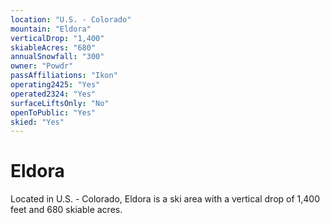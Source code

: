 ```yaml
---
location: "U.S. - Colorado"
mountain: "Eldora"
verticalDrop: "1,400"
skiableAcres: "680"
annualSnowfall: "300"
owner: "Powdr"
passAffiliations: "Ikon"
operating2425: "Yes"
operated2324: "Yes"
surfaceLiftsOnly: "No"
openToPublic: "Yes"
skied: "Yes"
---
```


# Eldora

Located in U.S. - Colorado, Eldora is a ski area with a vertical drop of 1,400 feet and 680 skiable acres.